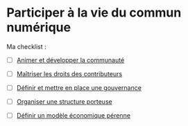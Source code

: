 # Participer à la vie du commun numérique

Ma checklist :

* [ ] [Animer et développer la communauté](untitled-2.md) 
* [ ] [Maîtriser les droits des contributeurs](untitled-3.md) 
* [ ] [Définir et mettre en place une gouvernance](untitled.md) 
* [ ] [Organiser une structure porteuse](untitled-4.md)
* [ ] [Définir un modèle économique pérenne](untitled-6.md)



